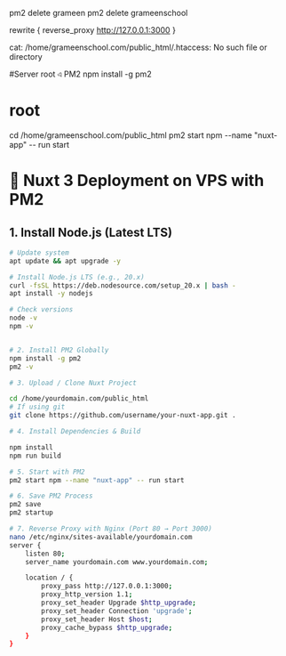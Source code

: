 pm2 delete grameen
pm2 delete grameenschool



rewrite {
    reverse_proxy http://127.0.0.1:3000
}


cat: /home/grameenschool.com/public_html/.htaccess: No such file or directory


#Server root এ PM2
npm install -g pm2

# root
cd /home/grameenschool.com/public_html
pm2 start npm --name "nuxt-app" -- run start


# 🚀 Nuxt 3 Deployment on VPS with PM2

## 1. Install Node.js (Latest LTS)
```bash
# Update system
apt update && apt upgrade -y

# Install Node.js LTS (e.g., 20.x)
curl -fsSL https://deb.nodesource.com/setup_20.x | bash -
apt install -y nodejs

# Check versions
node -v
npm -v


# 2. Install PM2 Globally
npm install -g pm2
pm2 -v

# 3. Upload / Clone Nuxt Project

cd /home/yourdomain.com/public_html
# If using git
git clone https://github.com/username/your-nuxt-app.git .

# 4. Install Dependencies & Build

npm install
npm run build

# 5. Start with PM2
pm2 start npm --name "nuxt-app" -- run start

# 6. Save PM2 Process
pm2 save
pm2 startup

# 7. Reverse Proxy with Nginx (Port 80 → Port 3000)
nano /etc/nginx/sites-available/yourdomain.com
server {
    listen 80;
    server_name yourdomain.com www.yourdomain.com;

    location / {
        proxy_pass http://127.0.0.1:3000;
        proxy_http_version 1.1;
        proxy_set_header Upgrade $http_upgrade;
        proxy_set_header Connection 'upgrade';
        proxy_set_header Host $host;
        proxy_cache_bypass $http_upgrade;
    }
}

